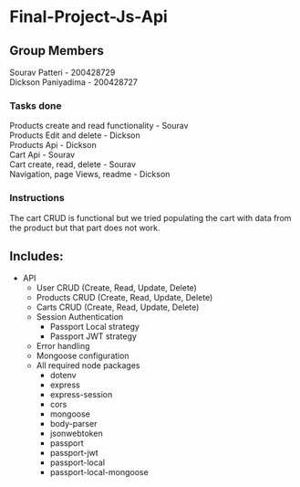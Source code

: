 # Final-Project-Js-Api

## Group Members
 Sourav Patteri - 200428729  <br/>
 Dickson Paniyadima - 200428727

### Tasks done

 Products create and read functionality - Sourav <br/>
 Products Edit and delete - Dickson <br/>
 Products Api - Dickson <br/>
 Cart Api - Sourav <br/>
 Cart create, read, delete - Sourav <br/>
 Navigation, page Views, readme - Dickson <br/>
 
### Instructions
The cart CRUD is functional but we tried populating the cart with data from the product but that part does not work.

## Includes:

- API
  - User CRUD (Create, Read, Update, Delete)
  - Products CRUD (Create, Read, Update, Delete) 
  - Carts CRUD (Create, Read, Update, Delete) 
  - Session Authentication
    - Passport Local strategy
    - Passport JWT strategy
  - Error handling
  - Mongoose configuration
  - All required node packages
    - dotenv
    - express
    - express-session
    - cors
    - mongoose
    - body-parser
    - jsonwebtoken
    - passport
    - passport-jwt
    - passport-local
    - passport-local-mongoose
  
